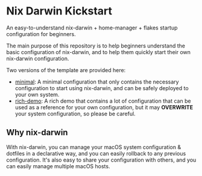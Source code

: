 # Nix Darwin Kickstart

An easy-to-understand nix-darwin + home-manager + flakes startup configuration for beginners.

The main purpose of this repository is to help beginners understand the basic configuration of nix-darwin, and to help them quickly start their own nix-darwin configuration.


Two versions of the template are provided here:

- [minimal](./minimal): A minimal configuration that only contains the necessary configuration to start using nix-darwin, and can be safely deployed to your own system.
- [rich-demo](./rich-demo): A rich demo that contains a lot of configuration that can be used as a reference for your own configuration, but it may **OVERWRITE** your system configuration, so please be careful.


## Why nix-darwin

With nix-darwin, you can manage your macOS system configuration & dotfiles in a declarative way, and you can easily rollback to any previous configuration.
It's also easy to share your configuration with others, and you can easily manage multiple macOS hosts.

